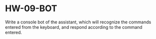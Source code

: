 <!-- @format -->

# HW-09-BOT

<p>Write a console bot of the assistant, which will recognize the commands entered from the keyboard, and respond according to the command entered.</p>
